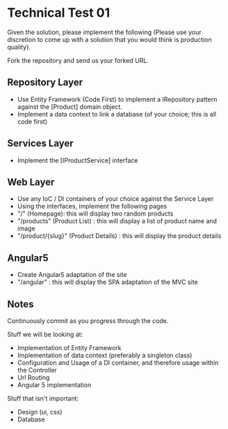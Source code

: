 Technical Test 01
=================

Given the solution, please implement the following (Please use your discretion to come up with a solution that you would think is production quality).

Fork the repository and send us your forked URL.


Repository Layer
----------------

- Use Entity Framework (Code First) to implement a IRepository pattern against the [Product] domain object.
- Implement a data context to link a database (of your choice; this is all code first)

Services Layer
--------------

- Implement the [IProductService] interface

Web Layer
---------

- Use any IoC / DI containers of your choice against the Service Layer
- Using the interfaces, implement the following pages
- "/" (Homepage): this will display two random products
- "/products" (Product List) : this will display a list of product name and image
- "/product/{slug}" (Product Details) : this will display the product details

Angular5
-------

- Create Angular5 adaptation of the site
- "/angular" : this will display the SPA adaptation of the MVC site

Notes
-----

Continuously commit as you progress through the code.


Stuff we will be looking at:

- Implementation of Entity Framework
- Implementation of data context (preferably a singleton class)
- Configuration and Usage of a DI container, and therefore usage within the Controller
- Url Routing
- Angular 5 implementation

Stuff that isn't important:
- Design (ui, css)
- Database